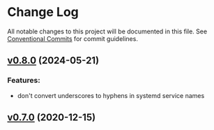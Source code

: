 # Change Log

All notable changes to this project will be documented in this file.
See [Conventional Commits](Https://conventionalcommits.org) for commit guidelines.

<!-- changelog -->

## [v0.8.0](https://github.com/NarrativeApp/mix_systemd/compare/v0.7.0...v0.8.0) (2024-05-21)




### Features:

* don't convert underscores to hyphens in systemd service names

## [v0.7.0](https://github.com/NarrativeApp/mix_systemd/compare/v0.7.0...v0.7.0) (2020-12-15)



